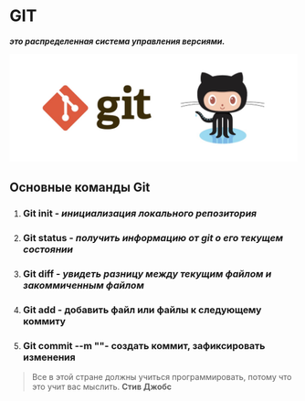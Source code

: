 # GIT 
_**это распределенная система управления версиями.**_

![Добро пожаловать в Git!](картинка.jpg)


## Основные команды Git
1. ### Git init - _инициализация локального репозитория_

2. ### Git status - _получить информацию от git о его текущем состоянии_

3. ### Git diff - _увидеть разницу между текущим файлом и закоммиченным файлом_

4. ### Git add - добавить файл или файлы к следующему коммиту

5. ### Git commit --m ""- создать коммит, зафиксировать изменения


> Все в этой стране должны учиться программировать, потому что это учит вас мыслить. __Стив Джобс__

